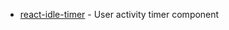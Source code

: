 - [react-idle-timer](https://github.com/SupremeTechnopriest/react-idle-timer) - User activity timer component
